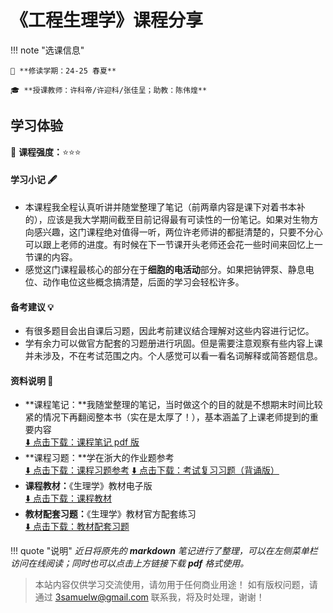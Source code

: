 # 《工程生理学》课程分享

!!! note "选课信息"

	🔖 **修读学期：24-25 春夏**
	
	🎓 **授课教师：许科帝/许迎科/张佳呈；助教：陈伟煌**

## 学习体验

🧠 **课程强度：**⭐⭐⭐

#### 学习小记 🖋️

- 本课程我全程认真听讲并随堂整理了笔记（前两章内容是课下对着书本补的），应该是我大学期间截至目前记得最有可读性的一份笔记。如果对生物方向感兴趣，这门课程绝对值得一听，两位许老师讲的都挺清楚的，只要不分心可以跟上老师的进度。有时候在下一节课开头老师还会花一些时间来回忆上一节课的内容。
- 感觉这门课程最核心的部分在于**细胞的电活动**部分。如果把钠钾泵、静息电位、动作电位这些概念搞清楚，后面的学习会轻松许多。

#### 备考建议 💡

- 有很多题目会出自课后习题，因此考前建议结合理解对这些内容进行记忆。
- 学有余力可以做官方配套的习题册进行巩固。但是需要注意观察有些内容上课并未涉及，不在考试范围之内。个人感觉可以看一看名词解释或简答题信息。

#### 资料说明 📎

- **课程笔记：**我随堂整理的笔记，当时做这个的目的就是不想期末时间比较紧的情况下再翻阅整本书（实在是太厚了！），基本涵盖了上课老师提到的重要内容<br>[⬇️ 点击下载：课程笔记 pdf 版](https://github.com/3SamuelW/note/releases/download/v1.0/notes.pdf)
- **课程习题：**学在浙大的作业题参考<br>[⬇️ 点击下载：课程习题参考](https://github.com/3SamuelW/note/releases/download/v1.0/exercise.pdf) [⬇️ 点击下载：考试复习习题（背诵版）](https://github.com/3SamuelW/note/releases/download/v1.0/exercise-e.pdf)
- **课程教材：**《生理学》教材电子版<br>[⬇️ 点击下载：课程教材](https://github.com/3SamuelW/note/releases/download/v1.0/textbook.pdf)
- **教材配套习题：**《生理学》教材官方配套练习<br>[⬇️ 点击下载：教材配套习题](https://github.com/3SamuelW/note/releases/download/v1.0/textbook-e.pdf)

!!! quote "说明"
	*近日将原先的 **markdown** 笔记进行了整理，可以在左侧菜单栏访问在线阅读；同时也可以点击上方链接下载 **pdf** 格式使用。*

> 本站内容仅供学习交流使用，请勿用于任何商业用途！
如有版权问题，请通过 [3samuelw@gmail.com](mailto:3samuelw@gmail.com) 联系我，将及时处理，谢谢！
